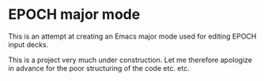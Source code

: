 # EPOCH major mode
This is an attempt at creating an Emacs major mode used for editing
EPOCH input decks.

This is a project very much under construction. Let me therefore
apologize in advance for the poor structuring of the code etc. etc.
